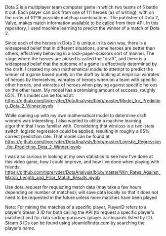 Dota 2 is a multiplayer team computer game in which two teams of 5 battle it out. Each player can pick from one of 111 heroes (as of writing), with on the order of 10^16 possible matchup combinations. The publisher of Dota 2, Valve, makes match information available to be called from their API. In this repository, I used machine learning to predict the winner of a match of Dota 2.

Since each of the heroes in Dota 2 is unique in its own way, there is a widespread belief that in different situations, some heroes are better than others, effectively behaving in a rock-paper-scissors sort of manner. The stage where the heroes are picked is called the "draft", and there is a widespread belief that the outcome of a game is effectively determined by the draft. I created my own mathematical model to attempt to predict the winner of a game based purely on the draft by looking at empirical winrates of heroes by themselves, winrates of heroes when on a team with specific other heroes, and winrates of heroes when playing against specific heroes on the other team. My model has a promising amount of success, roughly 65%. This model can be found at:
https://github.com/tigreryder/DotaAnalysis/blob/master/Model_for_Predicting_Dota_2_Winner.ipynb

While coming up with my own mathematical model to determine draft winners was interesting, I also wanted to utilize a machine learning algorithm that I was familiar with. Considering that win/loss is a two-state switch, logistic regression could be applied, resulting in roughly a 65% correct prediction rate. That model can be found at:
https://github.com/tigreryder/DotaAnalysis/blob/master/Logistic_Regression_for_Predicting_Dota_2_Winner.ipynb

I was also curious in looking at my own statistics to see how I've done at this video game, how I could improve, and how I've done when playing with friends.
https://github.com/tigreryder/DotaAnalysis/blob/master/Win_Rates_Against_Match_Length_and_Prior_Match_Results.ipynb

Use dota_request for requesting match data (may take a few hours depending on number of matches); will save data locally so that it does not need to be requested in the future unless more matches have been played

Note: For mining the matches of a specific player, PlayerID refers to a player's Steam 3 ID for both calling the API (to request a specific player's matches) and for data sorting purposes (player participants listed by ID). Steam 3 IDs can be found using steamidfinder.com by searching the player's name.
